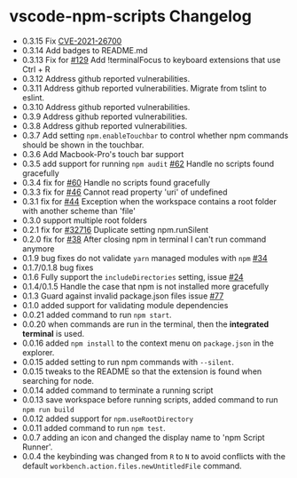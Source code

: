 # vscode-npm-scripts Changelog
- 0.3.15 Fix [CVE-2021-26700](https://msrc.microsoft.com/update-guide/vulnerability)
- 0.3.14 Add badges to README.md
- 0.3.13 Fix for [#129](https://github.com/Microsoft/vscode-npm-scripts/issues/#129) Add !terminalFocus to keyboard extensions that use Ctrl + R
- 0.3.12 Address github reported vulnerabilities.
- 0.3.11 Address github reported vulnerabilities. Migrate from tslint to eslint.
- 0.3.10 Address github reported vulnerabilities.
- 0.3.9 Address github reported vulnerabilities.
- 0.3.8 Address github reported vulnerabilities.
- 0.3.7 Add setting `npm.enableTouchbar` to control whether npm commands should be shown in the touchbar.
- 0.3.6 Add Macbook-Pro's touch bar support
- 0.3.5 add support for running `npm audit` [#62](https://github.com/Microsoft/vscode-npm-scripts/issues/#62) Handle no scripts found gracefully
- 0.3.4 fix for [#60](https://github.com/Microsoft/vscode-npm-scripts/issues/#60) Handle no scripts found gracefully
- 0.3.3 fix for [#46](https://github.com/Microsoft/vscode-npm-scripts/issues/46) Cannot read property 'uri' of undefined
- 0.3.1 fix for [#44](https://github.com/Microsoft/vscode-npm-scripts/issues/44) Exception when the workspace contains a root folder with another scheme than 'file'
- 0.3.0 support multiple root folders
- 0.2.1 fix for [#32716](https://github.com/Microsoft/vscode/issues/32716) Duplicate setting npm.runSilent
- 0.2.0 fix for [#38](https://github.com/Microsoft/vscode-npm-scripts/issues/38) After closing npm in terminal I can't run command anymore
- 0.1.9 bug fixes do not validate `yarn` managed modules with `npm` [#34](https://github.com/Microsoft/vscode-npm-scripts/issues/34)
- 0.1.7/0.1.8 bug fixes
- 0.1.6 Fully support the `includeDirectories` setting, issue [#24](https://github.com/Microsoft/vscode-npm-scripts/issues/24)
- 0.1.4/0.1.5 Handle the case that npm is not installed more gracefully
- 0.1.3 Guard against invalid package.json files issue [#77](https://github.com/Microsoft/vscode-npm-scripts/issues/77)
- 0.1.0 added support for validating module dependencies
- 0.0.21 added command to run `npm start`.
- 0.0.20 when commands are run in the terminal, then the **integrated terminal** is used.
- 0.0.16 added `npm install` to the context menu on `package.json` in the explorer.
- 0.0.15 added setting to run npm commands with `--silent`.
- 0.0.15 tweaks to the README so that the extension is found when searching for node.
- 0.0.14 added command to terminate a running script
- 0.0.13 save workspace before running scripts, added command to run `npm run build`
- 0.0.12 added support for `npm.useRootDirectory`
- 0.0.11 added command to run `npm test`.
- 0.0.7 adding an icon and changed the display name to 'npm Script Runner'.
- 0.0.4 the keybinding was changed from `R` to `N` to avoid conflicts with the default `workbench.action.files.newUntitledFile` command.
